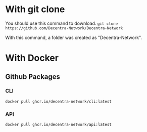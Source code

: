 # With git clone
You should use this command to download.
`git clone https://github.com/Decentra-Network/Decentra-Network`

With this command, a folder was created as "Decentra-Network".

# With Docker
## Github Packages
### CLI
`docker pull ghcr.io/decentra-network/cli:latest`
### API
`docker pull ghcr.io/decentra-network/api:latest`

